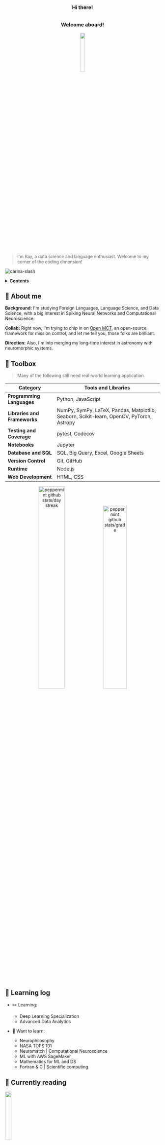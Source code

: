 

<div align = center>
  <h3>Hi there! 
    
  <br>Welcome aboard!
  </h3>
  <img src="https://em-content.zobj.net/source/animated-noto-color-emoji/356/flying-saucer_1f6f8.gif" style="width: 18%">
  
</div>

>I'm Ray, a data science and language enthusiast. Welcome to my corner of the coding dimension!

![carina-slash](https://github.com/peppermintbird/peppermintbird/assets/148541376/4acda94d-5916-4187-8752-1e609648f8ee)


<div>
  <details>
    <summary><strong>Contents</strong></summary>　
  
  - [About me](#-about-me) 
  - [Toolbox](#-toolbox) 
  - [Learning log](#-learning-log) 
  - [Currently reading](#-currently-reading) 
  - [Interests](#-interests) 
  - [Socials](#-)

  </details>
</div>

## 🌱 About me

**Background:** I'm studying Foreign Languages, Language Science, and Data Science, with a big interest in Spiking Neural Networks and Computational Neuroscience. 

**Collab:** Right now, I'm trying to chip in on [Open MCT](https://github.com/nasa/openmct), an open-source framework for mission control, and let me tell you, those folks are brilliant. 

**Direction:** Also, I'm into merging my long-time interest in astronomy with neuromorphic systems.

## 🧰 Toolbox

> Many of the following still need real-world learning application.

| Category               | Tools and Libraries                                                | 
|------------------------|---------------------------------------------------------------------|
| **Programming Languages** | Python, JavaScript                                                        | 
| **Libraries and Frameworks** | NumPy, SymPy, LaTeX, Pandas, Matplotlib, Seaborn, Scikit-learn, OpenCV, PyTorch, Astropy | 
|**Testing and Coverage** | pytest, Codecov                                                   |
| **Notebooks**           | Jupyter                                                           |      
| **Database and SQL**    | SQL, Big Query, Excel, Google Sheets                              | 
| **Version Control**     | Git, GitHub                                                       |
| **Runtime**             | Node.js                                                           |
| **Web Development**     | HTML, CSS                                                         | 


<div align = center>
  <img src="https://github-readme-streak-stats.herokuapp.com/?user=peppermintbird&theme=prussian&hide_border=true" alt="peppermint github stats/day streak" style="width: 41%">    <img src="https://github-readme-stats.vercel.app/api?username=peppermintbird&theme=prussian&show_icons=true&hide_border=true&count_private=true"alt="peppermint github stats/grade" style="width: 39%">
</div>

##  📔 Learning log

 - ✏️ Learning:
    - Deep Learning Specialization
    - Advanced Data Analytics

 - 🌟 Want to learn:
    - Neurophilosophy
    - NASA TOPS 101
    - Neuromatch | Computational Neuroscience
    - ML with AWS SageMaker
    - Mathematics for ML and DS
    - Fortran & C | Scientific computing





## 📖 Currently reading


<img src="https://github.com/peppermintbird/peppermintbird/assets/148541376/2bf089fb-6ac2-4f30-be4a-e6d0f487bb9c" width="20%">


_P.S.: I tend to jump from book to book, so this section won't be updated too frequently. 😄_

## 🤸‍♀️ Interests

✒ Writing, literature, and drawing.  
🤓 Language learning (🇯🇵 🇩🇪).  
😺 Cats.  
💿 Ghibli films, anime cult classics, HxH, Monster, and Trigun (especially the cat!).  
🎹 Classical music (especially the piano).  
🎮 Thought-provoking games.

<div align = "center">
    <h5><i>With love, Ray</i></h5>
</div>

<h1></h1>

<div align="center"><h5> </h5> 
 
 [![Email](https://img.shields.io/badge/Email-black?style=flat&logo=gmail&labelColor=black&logoColor=white)](mailto:rayanerocha090@gmail.com)
 [![LinkedIn](https://img.shields.io/badge/LinkedIn-black?style=flat&logo=linkedin&labelColor=black&logoColor=white)](https://www.linkedin.com/in/rayane-rocha-ds)
 [![Spotify](https://img.shields.io/badge/Spotify-black?style=flat&logo=spotify&labelColor=black&logoColor=white)](https://open.spotify.com/user/31geojxyibgmhfhyuic7242zreyu?si=04168ceec325448c)

</div>






